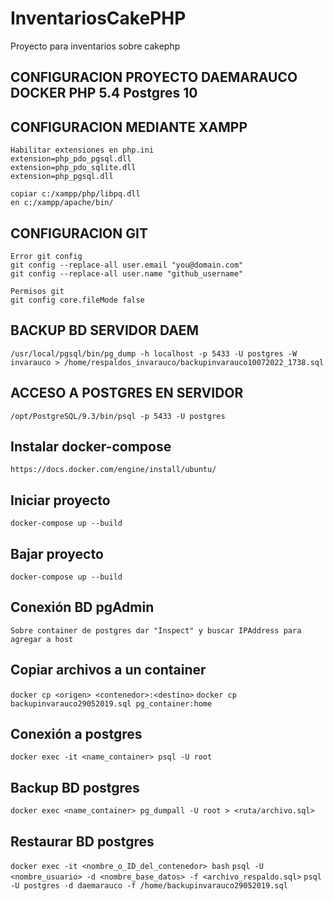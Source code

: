 # InventariosCakePHP
Proyecto para inventarios sobre cakephp

## CONFIGURACION PROYECTO DAEMARAUCO DOCKER PHP 5.4 Postgres 10

## CONFIGURACION MEDIANTE XAMPP
```
Habilitar extensiones en php.ini
extension=php_pdo_pgsql.dll
extension=php_pdo_sqlite.dll
extension=php_pgsql.dll

copiar c:/xampp/php/libpq.dll
en c:/xampp/apache/bin/
```
## CONFIGURACION GIT
```
Error git config
git config --replace-all user.email "you@domain.com"
git config --replace-all user.name "github_username"

Permisos git
git config core.fileMode false
```
## BACKUP BD SERVIDOR DAEM
```
/usr/local/pgsql/bin/pg_dump -h localhost -p 5433 -U postgres -W invarauco > /home/respaldos_invarauco/backupinvarauco10072022_1738.sql
```

## ACCESO A POSTGRES EN SERVIDOR
```
/opt/PostgreSQL/9.3/bin/psql -p 5433 -U postgres
```

## Instalar docker-compose
`https://docs.docker.com/engine/install/ubuntu/`

## Iniciar proyecto
`docker-compose up --build`

## Bajar proyecto
`docker-compose up --build`

## Conexión BD pgAdmin
`Sobre container de postgres dar "Inspect" y buscar IPAddress para agregar a host`

## Copiar archivos a un container
`docker cp <origen> <contenedor>:<destino>`
`docker cp backupinvarauco29052019.sql pg_container:home`

## Conexión a postgres
`docker exec -it <name_container> psql -U root`

## Backup BD postgres
`docker exec <name_container> pg_dumpall -U root > <ruta/archivo.sql>`

## Restaurar BD postgres
`docker exec -it <nombre_o_ID_del_contenedor> bash`
`psql -U <nombre_usuario> -d <nombre_base_datos> -f <archivo_respaldo.sql>`
`psql -U postgres -d daemarauco -f /home/backupinvarauco29052019.sql`
